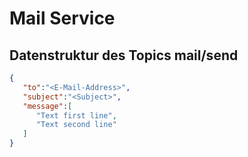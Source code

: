 # Mail Service

## Datenstruktur des Topics mail/send
```json
{
   "to":"<E-Mail-Address>",
   "subject":"<Subject>",
   "message":[
      "Text first line",
      "Text second line"
   ]
}
```